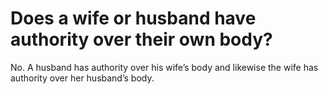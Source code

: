 # Does a wife or husband have authority over their own body?

No. A husband has authority over his wife’s body and likewise the wife has authority over her husband’s body.
